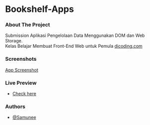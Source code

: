 # Bookshelf-Apps

### About The Project

Submission Aplikasi Pengelolaan Data Menggunakan DOM dan Web Storage. <br>
Kelas Belajar Membuat Front-End Web untuk Pemula [dicoding.com](https://dicoding.com/)

### Screenshots

[App Screenshot](https://cdn.discordapp.com/attachments/831277490377850930/1109336568713453620/Screenshot_2023-05-19_212712.png)

### Live Preview
- [Check here](samunee.bookshelf-apps.vercel.app)

### Authors

- [@Samunee](https://www.github.com/Samunee)
